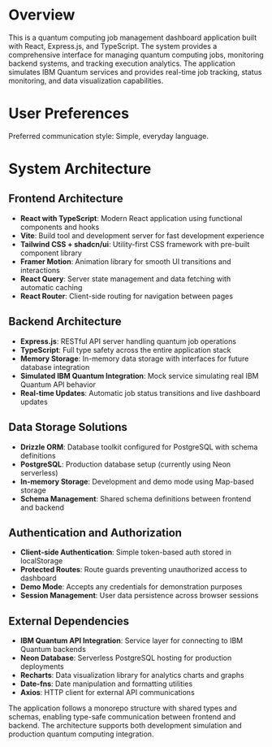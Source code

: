 # Overview

This is a quantum computing job management dashboard application built with React, Express.js, and TypeScript. The system provides a comprehensive interface for managing quantum computing jobs, monitoring backend systems, and tracking execution analytics. The application simulates IBM Quantum services and provides real-time job tracking, status monitoring, and data visualization capabilities.

# User Preferences

Preferred communication style: Simple, everyday language.

# System Architecture

## Frontend Architecture
- **React with TypeScript**: Modern React application using functional components and hooks
- **Vite**: Build tool and development server for fast development experience
- **Tailwind CSS + shadcn/ui**: Utility-first CSS framework with pre-built component library
- **Framer Motion**: Animation library for smooth UI transitions and interactions
- **React Query**: Server state management and data fetching with automatic caching
- **React Router**: Client-side routing for navigation between pages

## Backend Architecture
- **Express.js**: RESTful API server handling quantum job operations
- **TypeScript**: Full type safety across the entire application stack
- **Memory Storage**: In-memory data storage with interfaces for future database integration
- **Simulated IBM Quantum Integration**: Mock service simulating real IBM Quantum API behavior
- **Real-time Updates**: Automatic job status transitions and live dashboard updates

## Data Storage Solutions
- **Drizzle ORM**: Database toolkit configured for PostgreSQL with schema definitions
- **PostgreSQL**: Production database setup (currently using Neon serverless)
- **In-memory Storage**: Development and demo mode using Map-based storage
- **Schema Management**: Shared schema definitions between frontend and backend

## Authentication and Authorization
- **Client-side Authentication**: Simple token-based auth stored in localStorage
- **Protected Routes**: Route guards preventing unauthorized access to dashboard
- **Demo Mode**: Accepts any credentials for demonstration purposes
- **Session Management**: User data persistence across browser sessions

## External Dependencies
- **IBM Quantum API Integration**: Service layer for connecting to IBM Quantum backends
- **Neon Database**: Serverless PostgreSQL hosting for production deployments
- **Recharts**: Data visualization library for analytics charts and graphs
- **Date-fns**: Date manipulation and formatting utilities
- **Axios**: HTTP client for external API communications

The application follows a monorepo structure with shared types and schemas, enabling type-safe communication between frontend and backend. The architecture supports both development simulation and production quantum computing integration.
